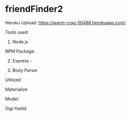 # friendFinder2


Heruku Upload:
https://warm-crag-56486.herokuapp.com/

Tools used:

1. Node.js

NPM Package:

2. Express -

3. Body Parser

Utilized:

Materialize

Model:

Gigi Hadid
